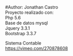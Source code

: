 #Author: Jonathan Castro<br>
Proyecto realizado con:<br>
Php 5.6<br>
Base de datos mysql<br>
Jquery 3.3.1<br>
Bootstrap 3.3.7<br> 

Sistema Contable<br>
https://vimeo.com/270878608
